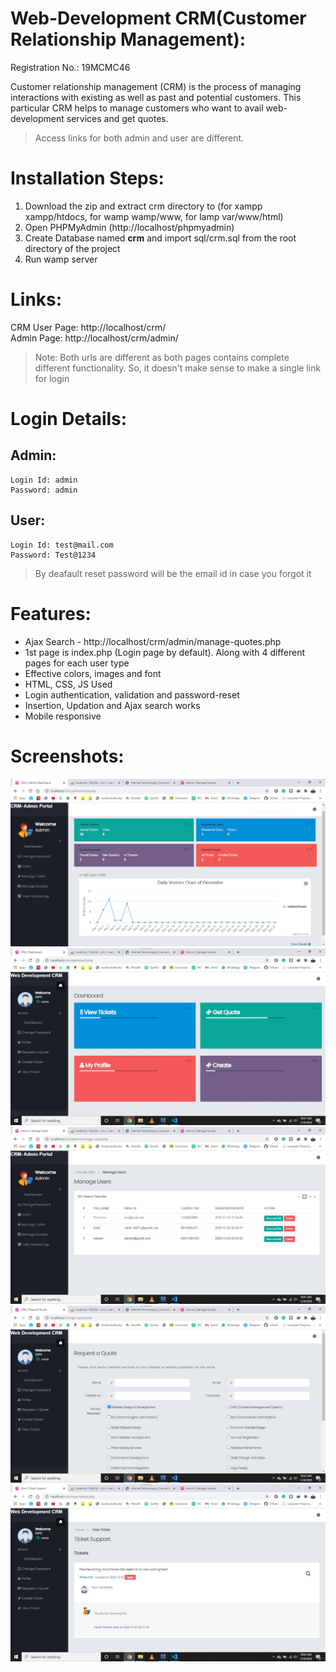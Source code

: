 # Web-Development CRM(Customer Relationship Management):
Registration No.: 19MCMC46  

Customer relationship management (CRM) is the process of managing interactions with existing as well as past and potential customers.
This particular CRM helps to manage customers who want to avail web-development services and get quotes.

> Access links for both admin and user are different.

# Installation Steps:

1. Download the zip and extract crm directory to (for xampp xampp/htdocs, for wamp wamp/www, for lamp var/www/html)
2. Open PHPMyAdmin (http://localhost/phpmyadmin)
3. Create Database named <b>crm</b> and import sql/crm.sql from the root directory of the project
4. Run wamp server

# Links:

CRM User Page: http://localhost/crm/  
Admin Page: http://localhost/crm/admin/

> Note: Both urls are different as both pages contains complete different functionality. So, it doesn't make sense to make a single link for login

# Login Details:

## Admin:

```
Login Id: admin
Password: admin
```

## User:

```
Login Id: test@mail.com
Password: Test@1234
```

> By deafault reset password will be the email id in case you forgot it

# Features:

- Ajax Search - http://localhost/crm/admin/manage-quotes.php
- 1st page is index.php (Login page by default). Along with 4 different pages for each user type
- Effective colors, images and font
- HTML, CSS, JS Used
- Login authentication, validation and password-reset
- Insertion, Updation and Ajax search works
- Mobile responsive

# Screenshots:

![Admin dasboard](/screenshots/admin.jpg)
![Dasboard](/screenshots/dashboard.jpg)
![Manage Users](/screenshots/users.jpg)
![Request Ticket](/screenshots/request.jpg)
![View Tickets](/screenshots/view.jpg)
